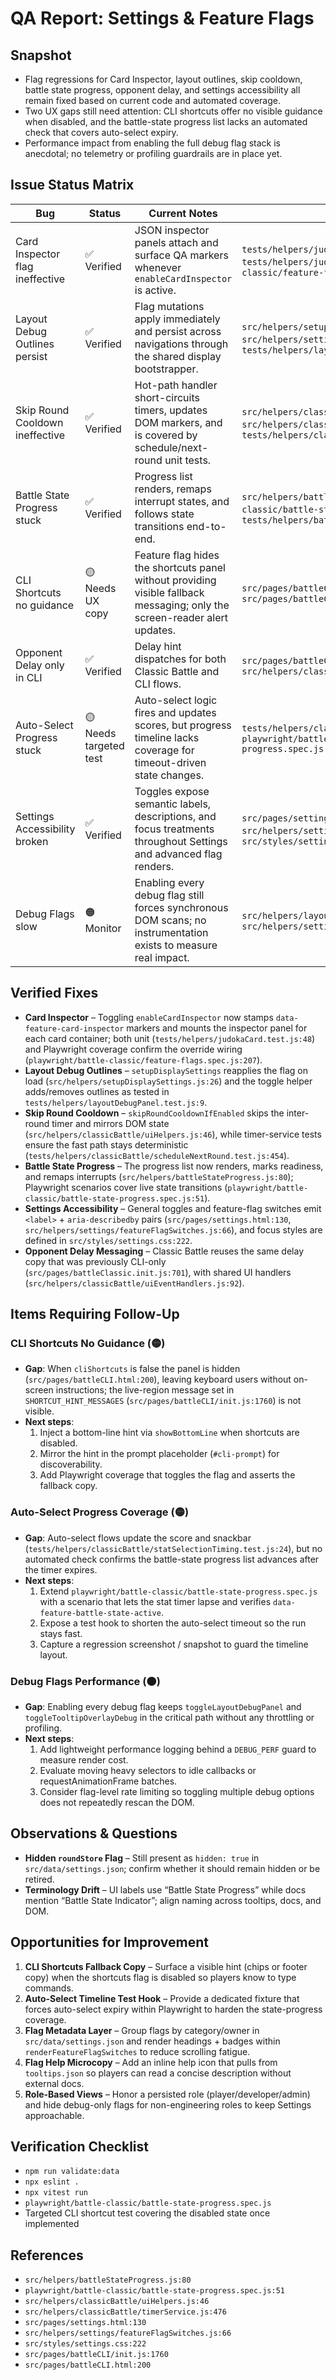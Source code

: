 # QA Report: Settings & Feature Flags

## Snapshot

- Flag regressions for Card Inspector, layout outlines, skip cooldown, battle state progress, opponent delay, and settings accessibility all remain fixed based on current code and automated coverage.
- Two UX gaps still need attention: CLI shortcuts offer no visible guidance when disabled, and the battle-state progress list lacks an automated check that covers auto-select expiry.
- Performance impact from enabling the full debug flag stack is anecdotal; no telemetry or profiling guardrails are in place yet.

## Issue Status Matrix

| Bug | Status | Current Notes | Evidence |
| --- | --- | --- | --- |
| Card Inspector flag ineffective | ✅ Verified | JSON inspector panels attach and surface QA markers whenever `enableCardInspector` is active. | `tests/helpers/judokaCard.test.js:48`, `tests/helpers/judokaCard.test.js:85`, `playwright/battle-classic/feature-flags.spec.js:207` |
| Layout Debug Outlines persist | ✅ Verified | Flag mutations apply immediately and persist across navigations through the shared display bootstrapper. | `src/helpers/setupDisplaySettings.js:26`, `src/helpers/settingsPage.js:178`, `tests/helpers/layoutDebugPanel.test.js:9` |
| Skip Round Cooldown ineffective | ✅ Verified | Hot-path handler short-circuits timers, updates DOM markers, and is covered by schedule/next-round unit tests. | `src/helpers/classicBattle/uiHelpers.js:46`, `src/helpers/classicBattle/timerService.js:476`, `tests/helpers/classicBattle/scheduleNextRound.test.js:454` |
| Battle State Progress stuck | ✅ Verified | Progress list renders, remaps interrupt states, and follows state transitions end-to-end. | `src/helpers/battleStateProgress.js:80`, `playwright/battle-classic/battle-state-progress.spec.js:1`, `tests/helpers/battleStateProgress.test.js:26` |
| CLI Shortcuts no guidance | 🟡 Needs UX copy | Feature flag hides the shortcuts panel without providing visible fallback messaging; only the screen-reader alert updates. | `src/pages/battleCLI/init.js:1760`, `src/pages/battleCLI.html:200` |
| Opponent Delay only in CLI | ✅ Verified | Delay hint dispatches for both Classic Battle and CLI flows. | `src/pages/battleClassic.init.js:701`, `src/helpers/classicBattle/uiEventHandlers.js:92` |
| Auto-Select Progress stuck | 🟡 Needs targeted test | Auto-select logic fires and updates scores, but progress timeline lacks coverage for timeout-driven state changes. | `tests/helpers/classicBattle/statSelectionTiming.test.js:1`, `playwright/battle-classic/battle-state-progress.spec.js:74` |
| Settings Accessibility broken | ✅ Verified | Toggles expose semantic labels, descriptions, and focus treatments throughout Settings and advanced flag renders. | `src/pages/settings.html:130`, `src/helpers/settings/featureFlagSwitches.js:66`, `src/styles/settings.css:222` |
| Debug Flags slow | 🟠 Monitor | Enabling every debug flag still forces synchronous DOM scans; no instrumentation exists to measure real impact. | `src/helpers/layoutDebugPanel.js:1`, `src/helpers/settings/featureFlagSwitches.js:88` |

## Verified Fixes

- **Card Inspector** – Toggling `enableCardInspector` now stamps `data-feature-card-inspector` markers and mounts the inspector panel for each card container; both unit (`tests/helpers/judokaCard.test.js:48`) and Playwright coverage confirm the override wiring (`playwright/battle-classic/feature-flags.spec.js:207`).
- **Layout Debug Outlines** – `setupDisplaySettings` reapplies the flag on load (`src/helpers/setupDisplaySettings.js:26`) and the toggle helper adds/removes outlines as tested in `tests/helpers/layoutDebugPanel.test.js:9`.
- **Skip Round Cooldown** – `skipRoundCooldownIfEnabled` skips the inter-round timer and mirrors DOM state (`src/helpers/classicBattle/uiHelpers.js:46`), while timer-service tests ensure the fast path stays deterministic (`tests/helpers/classicBattle/scheduleNextRound.test.js:454`).
- **Battle State Progress** – The progress list now renders, marks readiness, and remaps interrupts (`src/helpers/battleStateProgress.js:80`); Playwright scenarios cover live state transitions (`playwright/battle-classic/battle-state-progress.spec.js:51`).
- **Settings Accessibility** – General toggles and feature-flag switches emit `<label>` + `aria-describedby` pairs (`src/pages/settings.html:130`, `src/helpers/settings/featureFlagSwitches.js:66`), and focus styles are defined in `src/styles/settings.css:222`.
- **Opponent Delay Messaging** – Classic Battle reuses the same delay copy that was previously CLI-only (`src/pages/battleClassic.init.js:701`), with shared UI handlers (`src/helpers/classicBattle/uiEventHandlers.js:92`).

## Items Requiring Follow-Up

### CLI Shortcuts No Guidance (🟡)

- **Gap**: When `cliShortcuts` is false the panel is hidden (`src/pages/battleCLI.html:200`), leaving keyboard users without on-screen instructions; the live-region message set in `SHORTCUT_HINT_MESSAGES` (`src/pages/battleCLI/init.js:1760`) is not visible.
- **Next steps**:
  1. Inject a bottom-line hint via `showBottomLine` when shortcuts are disabled.
  2. Mirror the hint in the prompt placeholder (`#cli-prompt`) for discoverability.
  3. Add Playwright coverage that toggles the flag and asserts the fallback copy.

### Auto-Select Progress Coverage (🟡)

- **Gap**: Auto-select flows update the score and snackbar (`tests/helpers/classicBattle/statSelectionTiming.test.js:24`), but no automated check confirms the battle-state progress list advances after the timer expires.
- **Next steps**:
  1. Extend `playwright/battle-classic/battle-state-progress.spec.js` with a scenario that lets the stat timer lapse and verifies `data-feature-battle-state-active`.
  2. Expose a test hook to shorten the auto-select timeout so the run stays fast.
  3. Capture a regression screenshot / snapshot to guard the timeline layout.

### Debug Flags Performance (🟠)

- **Gap**: Enabling every debug flag keeps `toggleLayoutDebugPanel` and `toggleTooltipOverlayDebug` in the critical path without any throttling or profiling.
- **Next steps**:
  1. Add lightweight performance logging behind a `DEBUG_PERF` guard to measure render cost.
  2. Evaluate moving heavy selectors to idle callbacks or requestAnimationFrame batches.
  3. Consider flag-level rate limiting so toggling multiple debug options does not repeatedly rescan the DOM.

## Observations & Questions

- **Hidden `roundStore` Flag** – Still present as `hidden: true` in `src/data/settings.json`; confirm whether it should remain hidden or be retired.
- **Terminology Drift** – UI labels use “Battle State Progress” while docs mention “Battle State Indicator”; align naming across tooltips, docs, and DOM.

## Opportunities for Improvement

1. **CLI Shortcuts Fallback Copy** – Surface a visible hint (chips or footer copy) when the shortcuts flag is disabled so players know to type commands.
2. **Auto-Select Timeline Test Hook** – Provide a dedicated fixture that forces auto-select expiry within Playwright to harden the state-progress coverage.
3. **Flag Metadata Layer** – Group flags by category/owner in `src/data/settings.json` and render headings + badges within `renderFeatureFlagSwitches` to reduce scrolling fatigue.
4. **Flag Help Microcopy** – Add an inline help icon that pulls from `tooltips.json` so players can read a concise description without external docs.
5. **Role-Based Views** – Honor a persisted role (player/developer/admin) and hide debug-only flags for non-engineering roles to keep Settings approachable.

## Verification Checklist

- `npm run validate:data`
- `npx eslint .`
- `npx vitest run`
- `playwright/battle-classic/battle-state-progress.spec.js`
- Targeted CLI shortcut test covering the disabled state once implemented

## References

- `src/helpers/battleStateProgress.js:80`
- `playwright/battle-classic/battle-state-progress.spec.js:51`
- `src/helpers/classicBattle/uiHelpers.js:46`
- `src/helpers/classicBattle/timerService.js:476`
- `src/pages/settings.html:130`
- `src/helpers/settings/featureFlagSwitches.js:66`
- `src/styles/settings.css:222`
- `src/pages/battleCLI/init.js:1760`
- `src/pages/battleCLI.html:200`
